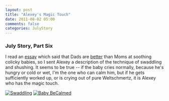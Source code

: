```yaml
---
layout: post
title: "Alexey's Magic Touch"
date: 2011-08-02 05:00
comments: false
categories: JulyStory
---
```


### July Story, Part Six

I read an [essay][4T] which said that Dads are [better][DAD] than Moms
at soothing colicky babies, so I sent Alexey a description of the
technique of swaddling and shushing. It seems to be true -- if the
baby cries normally, because he's hungry or cold or wet, I'm the one
who can calm him, but if he gets sufficiently worked up, or is crying
out of pure Weltschmertz, it is Alexey who has the magic touch.

[4T]: http://www.pregnancy.org/article/curing-colic-4th-trimester-calming-reflex-amp-5-ss
[DAD]: http://www.happiestbaby.com/dads-%E2%80%93-the-swaddlers-supreme/



[![Swaddling][25]][25a]
[![Baby BeCalmed][26]][26a]



[25]: https://lh3.googleusercontent.com/-8hHXaffky_M/TkK8TxcRzYI/AAAAAAAADgU/Wb-mUPykZa4/s288/IMG_8612.jpg "Swaddling"
[25a]: https://picasaweb.google.com/lh/photo/nc55FpammEfj0_FVsgYZ_4J35BGm6sSypNLNdcLlep0?feat=directlink

[26]: https://lh3.googleusercontent.com/-WSR7znj6qv8/TkK8lB4cEKI/AAAAAAAADgg/4hv0DXFaqMY/s400/IMG_8614.jpg "Baby Becalmed"
[26a]: https://picasaweb.google.com/lh/photo/bINOYDhoPwVUoCDqbOPCO4J35BGm6sSypNLNdcLlep0?feat=directlink